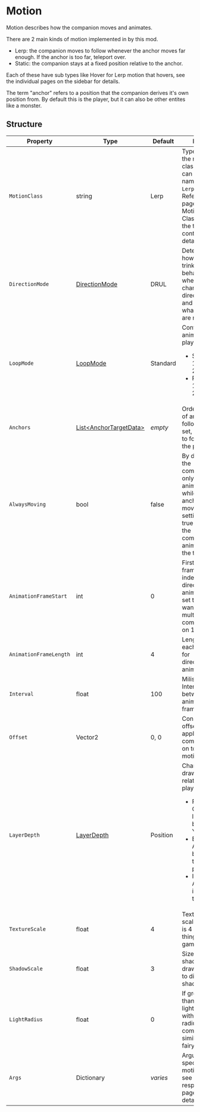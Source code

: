 # Motion

Motion describes how the companion moves and animates.


There are 2 main kinds of motion implemented in by this mod.
- Lerp: the companion moves to follow whenever the anchor moves far enough. If the anchor is too far, teleport over.
- Static: the companion stays at a fixed position relative to the anchor.

Each of these have sub types like Hover for Lerp motion that hovers, see the individual pages on the sidebar for details.

The term "anchor" refers to a position that the companion derives it's own position from. By default this is the player, but it can also be other entites like a monster.


## Structure

| Property | Type | Default | Notes |
| -------- | ---- | ------- | ----- |
| `MotionClass` | string | Lerp | Type name of the motion class to use, can use short name like `Lerp`.<br>Refer to pages under Motion Classes in the table of contents for details. |
| `DirectionMode` | [DirectionMode](3.0-Direction.md) | DRUL | Determines how the trinket behaves when changing directions and controls what sprites are required. |
| `LoopMode` | [LoopMode](~/api/TrinketTinker.Models.LoopMode.yml) | Standard | Control animation playback. <ul><li>Standard: 1 2 3 4 1 2 3 4</li><li>PingPong:  1 2 3 4 3 2 1</li><ul> |
| `Anchors` | [List\<AnchorTargetData\>](3.1-Anchors.md) | _empty_ | Ordered list of anchors to follow, if not set, fall back to following the player |
| `AlwaysMoving` | bool | false | By default the companion only animates while the anchor is moving, setting this to true makes the companion animate all the time |
| `AnimationFrameStart` | int | 0 | First frame/sprite index of the directional animations, set this if you want to put multiple companions on 1 file |
| `AnimationFrameLength` | int | 4 | Length of each cycle for directional animations. |
| `Interval` | float | 100 | Milisecond Interval between animation frames. |
| `Offset` | Vector2 | 0, 0 | Constant offset to apply to the companion, on top of the motion. |
| `LayerDepth` | [LayerDepth](~/api/TrinketTinker.Models.LayerDepth.yml) | Position | Changes draw layer relative to player. <ul><li>Position: Calculate layer based on Y position</li><li>Behind: Always behind the player.</li><li>InFront: Always infront of the player</li></ul> |
| `TextureScale` | float | 4 | Texture draw scale, default is 4 like most things in the game. |
| `ShadowScale` | float | 3 | Size of the shadow to draw, set to 0 to disable shadow. |
| `LightRadius` | float | 0 | If greater than 0, add a light source with given radius to the companion, similar to fairy. |
| `Args` | Dictionary | _varies_ | Arguments specific to a motion class, see respective page for details. |

